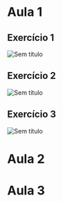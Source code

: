 # Aula 1
## Exercício 1
![Sem título](https://github.com/user-attachments/assets/74f6ede5-9a53-4d26-bc44-951cdda0fdb3)

## Exercício 2
![Sem título](https://github.com/user-attachments/assets/e1f8aea0-37a3-4d32-886a-a2b7dfe16760)

## Exercício 3
![Sem título](https://github.com/user-attachments/assets/52d9d28a-ae42-42e0-9663-986264c985b3)


##
# Aula 2


## 
# Aula 3
